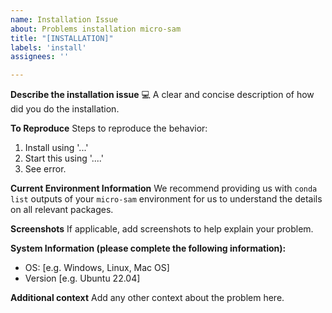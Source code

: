 ```yaml
---
name: Installation Issue
about: Problems installation micro-sam
title: "[INSTALLATION]"
labels: 'install'
assignees: ''

---
```


**Describe the installation issue** :computer:
A clear and concise description of how did you do the installation.

**To Reproduce**
Steps to reproduce the behavior:
1. Install using '...'
2. Start this using '....'
3. See error.

**Current Environment Information**
We recommend providing us with `conda list` outputs of your `micro-sam` environment for us to understand the details on all relevant packages.

**Screenshots**
If applicable, add screenshots to help explain your problem.

**System Information (please complete the following information):**
 - OS: [e.g. Windows, Linux, Mac OS]
 - Version [e.g. Ubuntu 22.04]

**Additional context**
Add any other context about the problem here.
